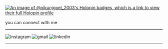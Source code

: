 [![An image of @nikunjgoel_2003's Holopin badges, which is a link to view their full Holopin profile](https://holopin.me/nikunjgoel_2003)](https://holopin.io/@nikunjgoel_2003)

you can connect with me 

<hr>

![instagram](https://user-images.githubusercontent.com/72417259/225829317-c6690716-1aa6-469f-ae4d-ba766a09c44a.png)
![gmail](https://user-images.githubusercontent.com/72417259/225829326-0fad408f-0ba6-4bd4-93cc-12f1f94c0c26.png)
![linkedin](https://user-images.githubusercontent.com/72417259/225829334-9ef98873-7b8c-4bbe-8ce8-994ec4c56cf7.png)

<hr>

